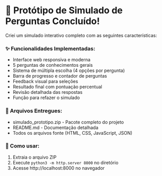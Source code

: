 # 🎉 Protótipo de Simulado de Perguntas Concluído!
Criei um simulado interativo completo com as seguintes características:
### ✨ Funcionalidades Implementadas:
  * Interface web responsiva e moderna
  * 5 perguntas de conhecimentos gerais
  * Sistema de múltipla escolha (4 opções por pergunta)
  * Barra de progresso e contador de perguntas
  * Feedback visual para seleções
  * Resultado final com pontuação percentual
  * Revisão detalhada das respostas
  * Função para refazer o simulado
### 📁 Arquivos Entregues:
  * simulado_prototipo.zip - Pacote completo do projeto
  * README.md - Documentação detalhada
  * Todos os arquivos fonte (HTML, CSS, JavaScript, JSON)
### 🚀 Como usar:
1. Extraia o arquivo ZIP
2. Execute `python3 -m http.server 8000` no diretório
3. Acesse http://localhost:8000 no navegador

